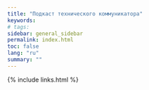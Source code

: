 ```yaml
---
title: "Подкаст технического коммуникатора"
keywords: 
# tags:
sidebar: general_sidebar
permalink: index.html
toc: false
lang: "ru"
summary: ""
---
```


<div id='buzzsprout-large-player'></div><script type='text/javascript' charset='utf-8' src='https://www.buzzsprout.com/2126226.js?container_id=buzzsprout-large-player&player=large'></script>

{% include links.html %}
